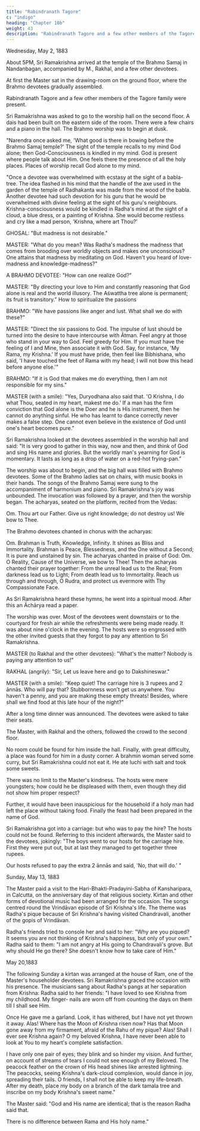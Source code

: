 ```yaml
---
title: "Rabindranath Tagore"
c: "indigo"
heading: "Chapter 10b"
weight: 43
description: "Rabindranath Tagore and a few other members of the Tagore family were present"
---
```



Wednesday, May 2, 1883

About 5PM, Sri Ramakrishna arrived at the temple of the Brahmo Samaj in Nandanbagan, accompanied by M., Rakhal, and a few other devotees.

At first the Master sat in the drawing-room on the ground floor, where the Brahmo devotees
gradually assembled. 

Rabindranath Tagore and a few other members of the Tagore family were present.

Sri Ramakrishna was asked to go to the worship hall on the second floor. A dais had been built on the eastern side of the room. There were a few chairs and a piano in the hall. The Brahmo worship was to begin at dusk. 


"Narendra once asked me, 'What good is there in bowing before the Brahmo Samaj temple?' The sight of the temple recalls to my mind God alone; then God-Consciousness is kindled in my mind. God is present where people talk about Him. One feels there the presence of all the holy
places. Places of worship recall God alone to my mind.

"Once a devotee was overwhelmed with ecstasy at the sight of a babla-tree. The idea flashed in his mind that the handle of the axe used in the garden of the temple of Radhakanta was made from the wood of the babla. Another devotee had such devotion for his guru that he would be overwhelmed with divine feeling at the sight of his guru's neighbours. Krishna-consciousness would be kindled in Radha's mind at the sight of a cloud, a blue dress, or a painting of Krishna. She would become restless and cry like a mad person, 'Krishna, where art Thou?'

GHOSAL: "But madness is not desirable."

MASTER: "What do you mean? Was Radha's madness the madness that comes from brooding over worldly objects and makes one unconscious? One attains that madness by
meditating on God. Haven't you heard of love-madness and knowledge-madness?"

A BRAHMO DEVOTEE: "How can one realize God?"

MASTER: "By directing your love to Him and constantly reasoning that God alone is real and the world illusory. The Aśwattha tree alone is permanent; its fruit is transitory."
How to spiritualize the passions 

BRAHMO: "We have passions like anger and lust. What shall we do with these?"

MASTER: "Direct the six passions to God. The impulse of lust should be turned into the desire to have intercourse with Ātman. Feel angry at those who stand in your way to God. Feel greedy for Him. If you must have the feeling of I and Mine, then associate it with God. Say, for instance, 'My Rama, my Krishna.' If you must have pride, then feel like Bibhishana, who said, 'I have touched the feet of Rama with my head; I will not bow this head before anyone else.'"

BRAHMO: "If it is God that makes me do everything, then I am not responsible for my sins."

MASTER (with a smile): "Yes, Duryodhana also said that. 'O Krishna, I do what Thou, seated in my heart, makest me do.' If a man has the firm conviction that God alone is the Doer and he is His instrument, then he cannot do anything sinful. He who has learnt to dance correctly never makes a false step. One cannot even believe in the existence of God until one's heart becomes pure."

Sri Ramakrishna looked at the devotees assembled in the worship hall and said: "It is very good to gather in this way, now and then, and think of God and sing His name and glories. But the worldly man's yearning for God is momentary. It lasts as long as a drop of water on a red-hot frying-pan."

The worship was about to begin, and the big hall was filled with Brahmo devotees. Some of the Brahmo ladies sat on chairs, with music books in their hands. The songs of the Brahmo Samaj were sung to the accompaniment of harmonium and piano. Sri Ramakrishna's joy was unbounded. The invocation was followed by a prayer, and then
the worship began. The acharyas, seated on the platform, recited from the Vedas:

Om. Thou art our Father. Give us right knowledge; do not destroy us! We bow to Thee.

The Brahmo devotees chanted in chorus with the acharyas:

Om. Brahman is Truth, Knowledge, Infinity.
It shines as Bliss and Immortality.
Brahman is Peace, Blessedness, and the One without a Second;
It is pure and unstained by sin.
The acharyas chanted in praise of God:
Om. O Reality, Cause of the Universe, we bow to Thee!
Then the acharyas chanted their prayer together:
From the unreal lead us to the Real;
From darkness lead us to Light;
From death lead us to Immortality.
Reach us through and through,
O Rudra, and protect us evermore with Thy Compassionate Face.

As Sri Ramakrishna heard these hymns, he went into a spiritual mood. After this an Āchārya read a paper.

The worship was over. Most of the devotees went downstairs or to the courtyard for fresh air while the refreshments were being made ready. It was about nine o'clock in the evening. The hosts were so engrossed with the other invited guests that they forgot to pay any attention to Sri Ramakrishna.

MASTER (to Rakhal and the other devotees): "What's the matter? Nobody is paying any attention to us!"

RAKHAL (angrily): "Sir, Let us leave here and go to Dakshineswar."

MASTER (with a smile): "Keep quiet! The carriage hire is 3 rupees and 2 ānnās. Who will pay that? Stubbornness won't get us anywhere. You haven't a penny, and you
are making these empty threats! Besides, where shall we find food at this late hour of the night?"

After a long time dinner was announced. The devotees were asked to take their seats.

The Master, with Rakhal and the others, followed the crowd to the second floor. 

No room could be found for him inside the hall. Finally, with great difficulty, a place was found for him in a dusty corner. A brahmin woman served some curry, but Sri Ramakrishna could not eat it. He ate luchi with salt and took some sweets. 

There was no limit to the Master's kindness. The hosts were mere youngsters; how could he be displeased with them, even though they did not show him proper respect?

Further, it would have been inauspicious for the household if a holy man had left the place without taking food. Finally the feast had been prepared in the name of God. 

Sri Ramakrishna got into a carriage: but who was to pay the hire? The hosts could not be found. Referring to this incident afterwards, the Master said to the devotees, jokingly: "The boys went to our hosts for the carriage hire. First they were put out, but at last they managed to get together three rupees. 

Our hosts refused to pay the extra 2 ānnās and said, 'No, that will do.' "


Sunday, May 13, 1883

The Master paid a visit to the Hari-Bhakti-Pradayini-Sabha of Kansharipara, in Calcutta, on the anniversary day of that religious society. Kirtan and other forms of devotional music had been arranged for the occasion. The songs centred round the Vrindāvan episode of Sri Krishna's life. The theme was Radha's pique because of Sri Krishna's having visited Chandravali, another of the gopis of Vrindāvan. 

Radha's friends tried to console her and said to her: "Why are you piqued? It seems you are not thinking of Krishna's happiness, but only of your own." Radha said to them: "I am not angry at His going to Chandravali's grove. But why should He go there? She doesn't know how to take care of Him."


May 20,1883

The following Sunday a kirtan was arranged at the house of Ram, one of the Master's householder devotees. Sri Ramakrishna graced the occasion with his presence. The
musicians sang about Radha's pangs at her separation from Krishna: Radha said to her friends: "I have loved to see Krishna from my childhood. My finger-
nails are worn off from counting the days on them till I shall see Him.

Once He gave me a garland. Look, it has withered, but I have not yet thrown it away. Alas! Where has the Moon of Krishna risen now? Has that Moon gone away from my firmament, afraid of the Rahu of my pique? Alas! Shall I ever see Krishna again? O my beloved Krishna, I have never been able to look at You to my heart's complete satisfaction. 

I have only one pair of eyes; they blink and so hinder my vision. And further, on account of streams of tears I could not see enough of my Beloved. The peacock feather on the crown of His head shines like arrested lightning. The peacocks, seeing Krishna's dark-cloud complexion, would dance in joy, spreading their tails. O friends, I shall not be able to keep my life-breath. After my death, place my body on a branch of the dark tamala tree
and inscribe on my body Krishna's sweet name."

The Master said: "God and His name are identical; that is the reason Radha said that.

There is no difference between Rama and His holy name."

